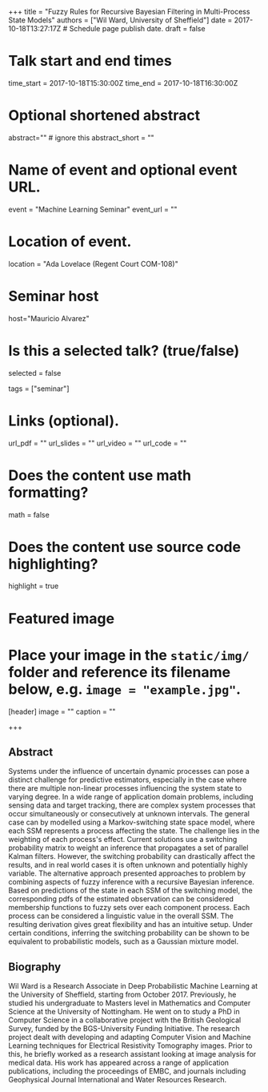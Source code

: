+++
title = "Fuzzy Rules for Recursive Bayesian Filtering in Multi-Process State Models"
authors = ["Wil Ward, University of Sheffield"]
date = 2017-10-18T13:27:17Z  # Schedule page publish date.
draft = false

# Talk start and end times
time_start = 2017-10-18T15:30:00Z
time_end = 2017-10-18T16:30:00Z

# Optional shortened abstract
abstract="" # ignore this
abstract_short = ""

# Name of event and optional event URL.
event = "Machine Learning Seminar"
event_url = ""

# Location of event.
location = "Ada Lovelace (Regent Court COM-108)"

# Seminar host
host="Mauricio Alvarez"

# Is this a selected talk? (true/false)
selected = false

tags = ["seminar"]

# Links (optional).
url_pdf = ""
url_slides = ""
url_video = ""
url_code = ""

# Does the content use math formatting?
math = false

# Does the content use source code highlighting?
highlight = true

# Featured image
# Place your image in the `static/img/` folder and reference its filename below, e.g. `image = "example.jpg"`.
[header]
image = ""
caption = ""

+++

## Abstract

Systems under the influence of uncertain dynamic processes can pose a distinct challenge for predictive estimators, especially in the case where there are multiple non-linear processes influencing the system state to varying degree. In a wide range of application domain problems, including sensing data and target tracking, there are complex system processes that occur simultaneously or consecutively at unknown intervals. The general case can by modelled using a Markov-switching state space model, where each SSM represents a process affecting the state. The challenge lies in the weighting of each process's effect. Current solutions use a switching probability matrix to weight an inference that propagates a set of parallel Kalman filters. However, the switching probability can drastically affect the results, and in real world cases it is often unknown and potentially highly variable. The alternative approach presented approaches to problem by combining aspects of fuzzy inference with a recursive Bayesian inference. Based on predictions of the state in each SSM of the switching model, the corresponding pdfs of the estimated observation can be considered membership functions to fuzzy sets over each component process. Each process can be considered a linguistic value in the overall SSM. The resulting derivation gives great flexibility and has an intuitive setup. Under certain conditions, inferring the switching probability can be shown to be equivalent to probabilistic models, such as a Gaussian mixture model.

## Biography

Wil Ward is a Research Associate in Deep Probabilistic Machine Learning at the University of Sheffield, starting from October 2017. Previously, he studied his undergraduate to Masters level in Mathematics and Computer Science at the University of Nottingham. He went on to study a PhD in Computer Science in a collaborative project with the British Geological Survey, funded by the BGS-University Funding Initiative. The research project dealt with developing and adapting Computer Vision and Machine Learning techniques for Electrical Resistivity Tomography images. Prior to this, he briefly worked as a research assistant looking at image analysis for medical data. His work has appeared across a range of application publications, including the proceedings of EMBC, and journals including Geophysical Journal International and Water Resources Research.
